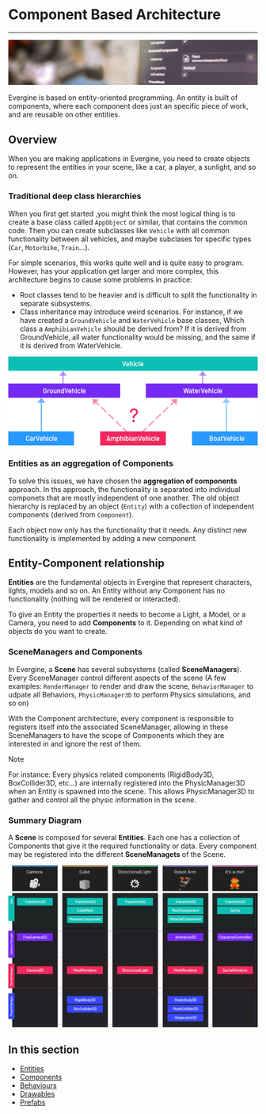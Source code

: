# Component Based Architecture
---
![Component Based Architecture](images/component_based_arch.jpg)


Evergine is based on entity-oriented programming. An entity is built of components, where each component does just an specific piece of work, and are reusable on other entities.

## Overview
When you are making applications in Evergine, you need to create objects to represent the entities in your scene, like a car, a player, a sunlight, and so on.

### Traditional deep class hierarchies
When you first get started ,you might think the most logical thing is to create a base class called ``AppObject`` or similar, that contains the common code. Then you can create subclasses like ``Vehicle`` with all common functionality between all vehicles, and maybe subclases for specific types (``Car``, ``Motorbike``, ``Train``...).

For simple scenarios, this works quite well and is quite easy to program. However, has your application get larger and more complex, this architecture begins to cause some problems in practice:
* Root classes tend to be heavier and is difficult to split the functionality in separate subsystems.
* Class inheritance may introduce weird scenarios. For instance, if we have created a ``GroundVehicle`` and ``WaterVehicle`` base classes, Which class a ``AmphibianVehicle`` should be derived from? If it is derived from GroundVehicle, all water functionality would be missing, and the same if it is derived from WaterVehicle.

![Class Inheritance Issue](images/class_inheritance_issue.png)

### Entities as an aggregation of Components

To solve this issues, we have chosen the **aggregation of components** approach.
In ths approach, the functionality is separated into individual componets that are mostly independent of one another. The old object hierarchy is replaced by an object (``Entity``) with a collection of independent components (derived from ``Component``).

Each object now only has the functionality that it needs. Any distinct new functionality is implemented by adding a new component.

## Entity-Component relationship

**Entities** are the fundamental objects in Evergine that represent characters, lights, models and so on. 
An Entity without any Component has no functionality (nothing will be rendered or interacted).

To give an Entity the properties it needs to become a Light, a Model, or a Camera, you need to add **Components** to it. Depending on what kind of objects do you want to create.

### SceneManagers and Components

In Evergine, a **Scene** has several subsystems (called **SceneManagers**). Every SceneManager control different aspects of the scene (A few examples: ``RenderManager`` to render and draw the scene, ``BehaviorManager`` to udpate all Behaviors, ``PhysicManager3D`` to perform Physics simulations, and so on)

With the Component architecture, every component is responsible to registers itself into the associated SceneManager, allowing in these SceneManagers to have the scope of Components which they are interested in and ignore the rest of them.

> [!NOTE]
> For instance: Every physics related components (RigidBody3D, BoxCollider3D, etc...) are internally registered into the PhysicManager3D when an Entity is spawned into the scene. This allows PhysicManager3D to gather and control all the physic information in the scene.

### Summary Diagram

A **Scene** is composed for several **Entities**. Each one has a collection of Components that give it the required functionality or data. Every component may be registered into the different **SceneManagets** of the Scene.

![Component Based Architecture](images/component_arch.png)



## In this section
* [Entities](entities.md)
* [Components](components.md)
* [Behaviours](behaviours.md)
* [Drawables](drawables.md)
* [Prefabs](prefabs.md)